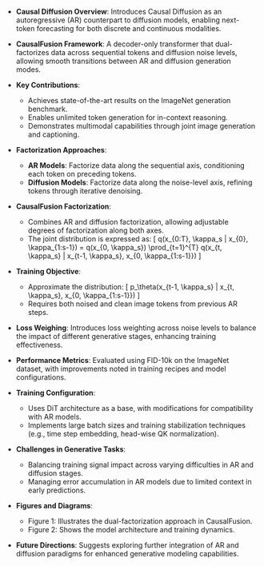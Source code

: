- **Causal Diffusion Overview**: Introduces Causal Diffusion as an autoregressive (AR) counterpart to diffusion models, enabling next-token forecasting for both discrete and continuous modalities.

- **CausalFusion Framework**: A decoder-only transformer that dual-factorizes data across sequential tokens and diffusion noise levels, allowing smooth transitions between AR and diffusion generation modes.

- **Key Contributions**:
  - Achieves state-of-the-art results on the ImageNet generation benchmark.
  - Enables unlimited token generation for in-context reasoning.
  - Demonstrates multimodal capabilities through joint image generation and captioning.

- **Factorization Approaches**:
  - **AR Models**: Factorize data along the sequential axis, conditioning each token on preceding tokens.
  - **Diffusion Models**: Factorize data along the noise-level axis, refining tokens through iterative denoising.

- **CausalFusion Factorization**: 
  - Combines AR and diffusion factorization, allowing adjustable degrees of factorization along both axes.
  - The joint distribution is expressed as:
    \[
    q(x_{0:T}, \kappa_s | x_{0}, \kappa_{1:s-1}) = q(x_{0, \kappa_s}) \prod_{t=1}^{T} q(x_{t, \kappa_s} | x_{t-1, \kappa_s}, x_{0, \kappa_{1:s-1}})
    \]

- **Training Objective**: 
  - Approximate the distribution:
    \[
    p_\theta(x_{t-1, \kappa_s} | x_{t, \kappa_s}, x_{0, \kappa_{1:s-1}})
    \]
  - Requires both noised and clean image tokens from previous AR steps.

- **Loss Weighing**: Introduces loss weighting across noise levels to balance the impact of different generative stages, enhancing training effectiveness.

- **Performance Metrics**: Evaluated using FID-10k on the ImageNet dataset, with improvements noted in training recipes and model configurations.

- **Training Configuration**: 
  - Uses DiT architecture as a base, with modifications for compatibility with AR models.
  - Implements large batch sizes and training stabilization techniques (e.g., time step embedding, head-wise QK normalization).

- **Challenges in Generative Tasks**: 
  - Balancing training signal impact across varying difficulties in AR and diffusion stages.
  - Managing error accumulation in AR models due to limited context in early predictions.

- **Figures and Diagrams**: 
  - Figure 1: Illustrates the dual-factorization approach in CausalFusion.
  - Figure 2: Shows the model architecture and training dynamics.
  
- **Future Directions**: Suggests exploring further integration of AR and diffusion paradigms for enhanced generative modeling capabilities.